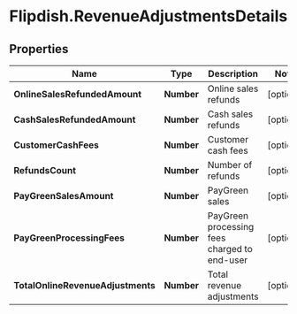 # Flipdish.RevenueAdjustmentsDetails

## Properties
Name | Type | Description | Notes
------------ | ------------- | ------------- | -------------
**OnlineSalesRefundedAmount** | **Number** | Online sales refunds | [optional] 
**CashSalesRefundedAmount** | **Number** | Cash sales refunds | [optional] 
**CustomerCashFees** | **Number** | Customer cash fees | [optional] 
**RefundsCount** | **Number** | Number of refunds | [optional] 
**PayGreenSalesAmount** | **Number** | PayGreen sales | [optional] 
**PayGreenProcessingFees** | **Number** | PayGreen processing fees charged to end-user | [optional] 
**TotalOnlineRevenueAdjustments** | **Number** | Total revenue adjustments | [optional] 


